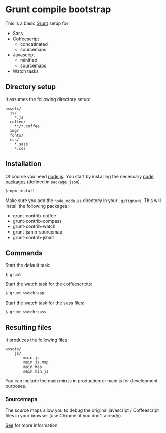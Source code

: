 # Grunt compile bootstrap

This is a basic [Grunt](http://gruntjs.com/) setup for

- Sass
- Coffeescript
	- concatinated
	- sourcemaps
- Javascript
	- minified
	- sourcemaps
- Watch tasks

## Directory setup

It assumes the following directory setup:

```
assets/
  js/
    *.js
  coffee/
    **/*.coffee
  img/
  fonts/
  css/
    *.sass
    *.css
```

## Installation

Of course you need [node.js](http://nodejs.org/).
You start by installing the necessary [node packages](https://npmjs.org/) (defined in `package.json`).

`$ npm install`

Make sure you add the `node_modules` directory in your `.gitignore`.
This will install the following packages:

- grunt-contrib-coffee
- grunt-contrib-compass
- grunt-contrib-watch
- grunt-jsmin-sourcemap
- grunt-contrib-jshint

## Commands

Start the default task:

`$ grunt`

Start the watch task for the coffeescripts:

`$ grunt watch:app`

Start the watch task for the sass files:

`$ grunt watch:sass`

## Resulting files

It produces the following files:

```
assets/
	js/
		main.js
		main.js.map
		main.map
		main.min.js
```

You can include the main.min.js in production or main.js for development purposes.

### Sourcemaps

The source maps allow you to debug the original javascript / Coffeescript files in your browser (use Chrome! if you don't already). 

[See](http://www.html5rocks.com/en/tutorials/developertools/sourcemaps/) for more information.

